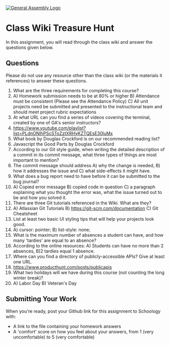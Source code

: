 [![General Assembly Logo](https://camo.githubusercontent.com/1a91b05b8f4d44b5bbfb83abac2b0996d8e26c92/687474703a2f2f692e696d6775722e636f6d2f6b6538555354712e706e67)](https://generalassemb.ly/education/web-development-immersive)

# Class Wiki Treasure Hunt

In this assignment, you will read through the class wiki and answer the
questions given below.

## Questions

Please do not use any resource other than the class wiki
(or the materials it references)
to answer these questions.

1.  What are the three requirements for completing this course?
1. A) Homework submission needs to be at 80% or higher B) Attendance must be consistent (Please see the Attendance Policy) C) All unit projects need be submitted and presented to the instructional team and should meet project rubric expectations
2.  At what URL can you find a series of videos covering the terminal, created
    by one of GA's senior instructors?
2. https://www.youtube.com/playlist?list=PLdnONIhPScSToZztXRHyKZTQEsE30luMx
3.  What book by Douglas Crockford is on our recommended reading list?
3. Javascript the Good Parts by Douglas Crockford
4.  According to our Git style guide, when writing the detailed description of
    a commit in its commit message, what three types of things are most
    important to mention?
4. The commit message should address A) why the change is needed, B) how it addresses the issue and C) what side-effects it might have.  
5.  What does a bug report need to have before it can be submitted to the bug
    journal?
5. A) Copied error message B) copied code in question C) a paragraph explaining what you thought the error was, what the issue turned out to be and how you solved it.
6.  There are three Git tutorials referenced in the Wiki. What are they?
6. A) Atlassian Git Tutorials B) https://git-scm.com/documentation C) Git Cheatsheet
7.  List at least two basic UI styling tips that will help your projects
    look good.
7. A) cursor: pointer; B) list-style: none;
8.  What is the maximum number of absences a student can have, and how many
    'tardies' are equal to an absence?
8. According to the online resources: A) Students can have no more than 2 absences, B)2 tardies equal 1 absence.
9.  Where can you find a directory of publicly-accessible APIs?
    Give at least one URL.
9. https://www.producthunt.com/posts/publicapis
10. What two holidays will we have during this course (not counting the long
    winter break)?
10. A) Labor Day B) Veteran's Day

## Submitting Your Work

When you're ready, post your Github link for this assignment to Schoology with:

- A link to the file containing your homework answers
- A 'comfort' score on how you feel about your answers, 
from 1 (very uncomfortable) to 5 (very comfortable)
